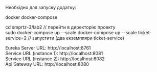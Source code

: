Необхідно для запуску додатку:

docker
docker-compose

cd smprtz-3/lab2 // перейти в директорію проекту  
sudo docker-compose up --scale docker-compose up --scale ticket-service=2 // запустити (два екземпляри ticket-service)

Eureka Server URL: http://localhost:8761  
Service URL (instance 1): http://localhost:8081  
Service URL (instance 2): http://localhost:8082  
Api Gateway URL: http://localhost:8080  
